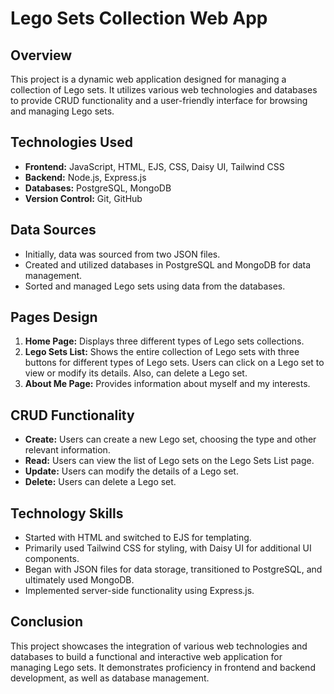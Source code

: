 # Lego Sets Collection Web App

## Overview
This project is a dynamic web application designed for managing a collection of Lego sets. It utilizes various web technologies and databases to provide CRUD functionality and a user-friendly interface for browsing and managing Lego sets.

## Technologies Used
- **Frontend:** JavaScript, HTML, EJS, CSS, Daisy UI, Tailwind CSS
- **Backend:** Node.js, Express.js
- **Databases:** PostgreSQL, MongoDB
- **Version Control:** Git, GitHub

## Data Sources
- Initially, data was sourced from two JSON files.
- Created and utilized databases in PostgreSQL and MongoDB for data management.
- Sorted and managed Lego sets using data from the databases.

## Pages Design
1. **Home Page:** Displays three different types of Lego sets collections.
2. **Lego Sets List:** Shows the entire collection of Lego sets with three buttons for different types of Lego sets. Users can click on a Lego set to view or modify its details. Also, can delete a Lego set.
3. **About Me Page:** Provides information about myself and my interests.

## CRUD Functionality
- **Create:** Users can create a new Lego set, choosing the type and other relevant information.
- **Read:** Users can view the list of Lego sets on the Lego Sets List page.
- **Update:** Users can modify the details of a Lego set.
- **Delete:** Users can delete a Lego set.

## Technology Skills
- Started with HTML and switched to EJS for templating.
- Primarily used Tailwind CSS for styling, with Daisy UI for additional UI components.
- Began with JSON files for data storage, transitioned to PostgreSQL, and ultimately used MongoDB.
- Implemented server-side functionality using Express.js.

## Conclusion
This project showcases the integration of various web technologies and databases to build a functional and interactive web application for managing Lego sets. It demonstrates proficiency in frontend and backend development, as well as database management.